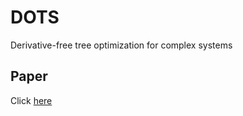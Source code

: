 # DOTS
Derivative-free tree optimization for complex systems

## Paper
Click [here](https://arxiv.org/abs/2404.04062)
